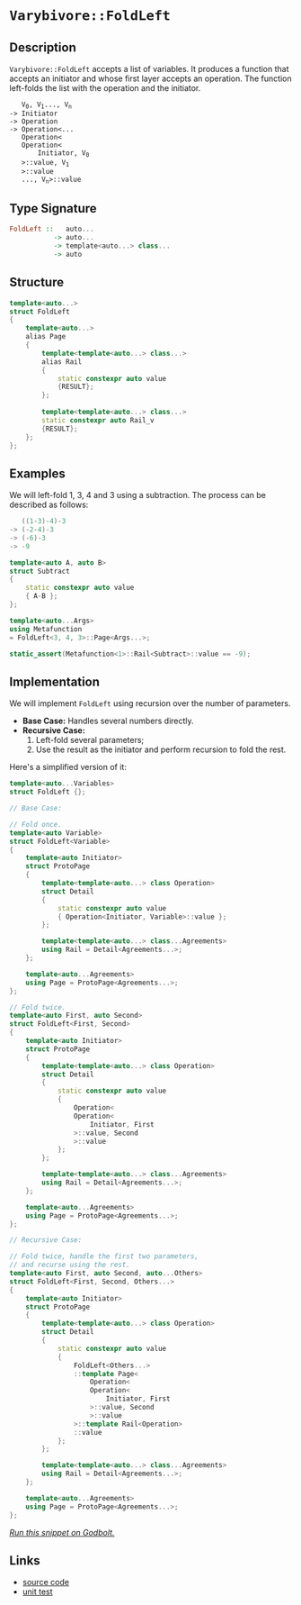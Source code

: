<!-- Copyright 2024 Feng Mofan
SPDX-License-Identifier: Apache-2.0 -->

# `Varybivore::FoldLeft`

## Description

`Varybivore::FoldLeft` accepts a list of variables.
It produces a function that accepts an initiator and whose first layer accepts an operation.
The function left-folds the list with the operation and the initiator.
<pre><code>   V<sub>0</sub>, V<sub>1</sub>..., V<sub>n</sub>
-> Initiator
-> Operation
-> Operation&lt;...
   Operation&lt;
   Operation&lt;
       Initiator, V<sub>0</sub>
   &gt;::value, V<sub>1</sub>
   &gt;::value
   ..., V<sub>n</sub>&gt;::value</code></pre>

## Type Signature

```Haskell
FoldLeft ::   auto...
           -> auto...
           -> template<auto...> class...
           -> auto
```

## Structure

```C++
template<auto...>
struct FoldLeft
{
    template<auto...>
    alias Page
    {
        template<template<auto...> class...>
        alias Rail
        {
            static constexpr auto value
            {RESULT};
        };
        
        template<template<auto...> class...>
        static constexpr auto Rail_v
        {RESULT};
    };
};
```

## Examples

We will left-fold 1, 3, 4 and 3 using a subtraction.
The process can be described as follows:

```C++
   ((1-3)-4)-3
-> (-2-4)-3
-> (-6)-3
-> -9
```

```C++
template<auto A, auto B>
struct Subtract
{
    static constexpr auto value
    { A-B };
};

template<auto...Args>
using Metafunction 
= FoldLeft<3, 4, 3>::Page<Args...>;

static_assert(Metafunction<1>::Rail<Subtract>::value == -9);
```

## Implementation

We will implement `FoldLeft` using recursion over the number of parameters.

- **Base Case:** Handles several numbers directly.
- **Recursive Case:**
  1. Left-fold several parameters;
  2. Use the result as the initiator and perform recursion to fold the rest.

Here's a simplified version of it:

```C++
template<auto...Variables>
struct FoldLeft {};

// Base Case:

// Fold once.
template<auto Variable>
struct FoldLeft<Variable>
{
    template<auto Initiator>
    struct ProtoPage
    {
        template<template<auto...> class Operation>
        struct Detail
        {
            static constexpr auto value
            { Operation<Initiator, Variable>::value };
        };

        template<template<auto...> class...Agreements>
        using Rail = Detail<Agreements...>;
    };

    template<auto...Agreements>
    using Page = ProtoPage<Agreements...>;
};

// Fold twice.
template<auto First, auto Second>
struct FoldLeft<First, Second>
{
    template<auto Initiator>
    struct ProtoPage
    {
        template<template<auto...> class Operation>
        struct Detail
        {
            static constexpr auto value 
            { 
                Operation<
                Operation<
                    Initiator, First
                >::value, Second
                >::value
            };
        };

        template<template<auto...> class...Agreements>
        using Rail = Detail<Agreements...>;
    };

    template<auto...Agreements>
    using Page = ProtoPage<Agreements...>;
};

// Recursive Case:

// Fold twice, handle the first two parameters,
// and recurse using the rest.
template<auto First, auto Second, auto...Others>
struct FoldLeft<First, Second, Others...>
{
    template<auto Initiator>
    struct ProtoPage
    {
        template<template<auto...> class Operation>
        struct Detail
        {
            static constexpr auto value
            {
                FoldLeft<Others...>
                ::template Page<
                    Operation<
                    Operation<
                        Initiator, First
                    >::value, Second
                    >::value
                >::template Rail<Operation>
                ::value
            };
        };

        template<template<auto...> class...Agreements>
        using Rail = Detail<Agreements...>;
    };

    template<auto...Agreements>
    using Page = ProtoPage<Agreements...>;
};
```

[*Run this snippet on Godbolt.*](https://godbolt.org/#z:OYLghAFBqd5QCxAYwPYBMCmBRdBLAF1QCcAaPECAMzwBtMA7AQwFtMQByARg9KtQYEAysib0QXACx8BBAKoBnTAAUAHpwAMvAFYTStJg1DIApACYAQuYukl9ZATwDKjdAGFUtAK4sGIAGwA7KSuADJ4DJgAcj4ARpjEElz%2BpAAOqAqETgwe3r566ZmOAuGRMSzxiQCcwXaYDtlCBEzEBLk%2BfkG2mPbFDE0tBKXRcQlJKQrNre35XLZTQxEjFWM1AJS2qF7EyOwcBJgsqQYHJgDMbkxeRAB0dwBqLXhMsfQK59gmGgCCk8ReDgA1AAxTzoUKYKgEQEmQJWQIAEXOVh%2BX2%2BAHp0YCLEwlIDLkoQGi0ZiQWDAQJdjc0QcjidMOdLtdUIDHsRnq8GWdPj8/gDoaDaODIQRGWyOfQPsS4WjAXLAbTjkxThcrkRAQBJBhZZUkKU/eWAvlA5TEVBEZRMYAMg3y2Eo76Gw2K%2BmMl3KrlM253D6A5AGBQKQEAeVSCWV2X1jqdcuN0IRmGadFlMZhMttqflkwjyD9AkmmFUqWIgLVLIAbmIvDbo5m5faQ2HiBGBIytTqiGRWU8XpLuSAQJXvJg00izg7M7Cxw6UzH3Sq3PPPWW7tTuX6AwpV99gMRMIdGAR3tzZ06vJkjICAEpMOgws4IwEJpO0Rk7vcHwRbn0n8enqfIsSGYKocSoLiudzvvubBflGhrnhEwCApa1r3o%2BprmqgKGelBn5HquUp/qiiKAaiPykoK6AKgA7ngVI0qBrqqsyIJ4MQkykKWLFCPUAjoFGcZkkKEJQoywJsRxgI8WgDD8SexETvKS6MmWmrao4urEHBWYEP8JpmhaVo1oa9qns6jEem6FngcyBHrv6uJBqG4Z9NpMaCc%2Bt6vsBJnprWdbZo4uYyQWRYlqpQ7VjCPmpg2Zl1nKznNq5FzxQlSUtgwjJpQl8rthpnaceJ7GijFCUfAOkWYJx0l8Tlk79oOVbGblAFEf5vnTkBHVKdZnrKcx3prtgG6Oduu7QYex48j1coIZeN53ucj6ecmFy4TB%2BE/p87WdaR3yngNXqoONH6bdNp7zUh2FochBlYUZb4TXh37DftbUzuRWJXvU2yZOWI4Euw3UUeSBC0bsnEIIY6D0AqCAjjQJU0SyqQtKwiYJAopAkliMOAnuyB/SOV3wyOe6TNSPxHapxWSaptWyZxEE3MGBAI%2BxAm6fyQnCqJFx0wQNW8UzIbs1jdkzaZwE0yx%2BXPJ2blGtz%2BmYdh/5%2BZmR2y0NvoOYGjYuZG8mzcrenxomXk5dLpuGoFdF5gwoXFlx6pVfVdqa7lhqUSJooXGzHOvUr3sDkuyGPalZXe4byXG24HvpU2mXZdHMd5epCskEVEmlbbrWNVVwsyfxacF9glXNYnToVSA4eLa%2BAfJylM3p3KlfDtXH3WyR7U5drfUqbZ22jYGp2TbBJuZqTDe3atjduBtU2S/te19zLg%2BDSdkHPedSukzdy13WrkeL7vy/be9vefRiABU98P4/6Ikg/AAq2BCK/D/P%2BRj9/7fP8DqojMGcCI/ovBYHvG4GSuxUhHijGiEKBwhyAloAIJCaDLzpGogkCAmCMHoNLJxfBqDCGxDWNKRScoSEkNzPaJg3dgL8GIBAZEsQwBgGWlwNhABaHhFDgINmQLfZaDDxyjlPHuAg2wGB%2BivkiMi3wdYsm%2BMzFiVgTaCWUKgHBWkFKnntsFfMBwwquwrFXQRcJATYNwao7EawJF92vt1ZR25iDAAuj8UmABZS2VAvAMAaAIaKB0Hy8z9oyM4nFpCAjOLXdW613HB1/DfQxAB9RyCQCAQF8c0fxgSUpuDMLXBujJtG6NrlVNCR9/AAA5AhcCqJIQIQQzj%2BAoeODgGxaCcAAKy8D8BwLQpBUCcATpYawRotg7BHOYM4PBSAEE0F0jYABrEAvTJA3A0JILggQzgaF6RoMw/h/BmFqbU/QnBJC8BYBIDQGhSCDOGaMjgvAFAgEeUsoZXTSBwFgDARAIAtgEFSNccglA0BHDoAkKIGNOCqFqf4Hh/hJCAmAMgXMUgbhmF4JgfAnY8DoD0PwQQIgxDsCkDIQQigVDqB%2BaQXQcxqLNlSJwHg3S%2BkDOWSMzgwZrhguhKgKggJEXItReizFgJsVmEBBADw0L6AljmVwNYvBvlaA2BAJAULUgwrIBQCAur9UgGAFIMwfA6AHHYpQWIPLYgRBaAAT3ZbwB1zBiBOuDLEbQ9RvkLKhZtYMDBaAuoZVgWIXhgCXFoLQD53BeBYBYIYYA4hw1sT9XgAG8bhmFl%2BgcV15BBA9B5bQPAsRmyeo8FgHluk8B3ITaQAGxBYgZEwAmZNRgy1GGWRsKgBgPH3DwJgaizlBkLNJcIUQ4gqWTtpWoHlTL9AppQNYaw%2Bhy0fMgBsVAcDsjxp4ZMOSCJTATMsGYF5zb2RYC3RADYdQgl%2BAgK4GYfg5hhCWOUSoBQMhZAEK%2Bn9RRsjDC/WMOYD6%2BgDGmJ4DoegIONAWCB0YiRwMLAA6hwYSGVgofvdM3YEhOUcH6U8nlrzRVIpRWijFWKtmyogLgQgJAYQgNVeq3tGwEZMCwIkO9pB1mSDODcKoZxAiSB2WYSQ/gHm9P8FUK5HAbmkDufMm4/hki1KqLU5ImyuC9OEykZ5vBXnvM%2BYs3tfzAXauBQK8FhrjVKrhWwTgLQWDlkCDwpgo1LyNJuFwbZeKCUkCJSS2Q5KZ3SDnUoBdDLdAWpZUwNlCbCPEcM7yjg/LQXXApCKlzbmPNeaQj5vzGg5UKr1Uq5jZwzBqrMz8rVOrUCKoSBCo1jXytjFy%2B5hyRhGlcEeTQWg1qPkQDtQy91zrC3jc9d631DhC2BsPMG0NPKI1RpjXGwtSaU1puGfgQmjhs08rzUTAtjaIgHB6QystFbnXVr2MMutDaFnNtbUoDt23ELmf7VaBQQ6R1jsLZOsLlKIuyHnfS4ZsXl09tPVYSwG7Yi3p3Xu/MnBD0EGPbD6wF6jNXqJZgJH3RejZBcLJdDIRZJYe/XMQof6cgwdmGkX9fQqdgaJ5mgQUG2gM7fezx9XPWcofmIMcn2ZWiC4I5sbY%2BHVXyZS6RzgpZiCufc557rhWqi%2Be2XKhjnZKusdq5qjjmAuNjF45dxTynNc7MCHpwI%2BzJASdRXMVLxnbCmY1b8/5QKQWCpa/Z2F8KOAuYlSwBQ5Zczlh8/SSYAXGPXpC2S6dIPqXyCixDnQIAonxcSxyuX3KGWvIy4K7LSuWCh/D5H6PHpJilba/qyrZwaue/qygevSr/ft7GBH1IqQ0lR6qGkmPBAMnK9RZawbWNbX2sdZ6ybs%2BvU%2Br9fNxrQaQ1ht25gSN0axAbcbVtrt93E0ZoaIdhlx3rh7AWedktV3y2VqdXd2t7Inu8Be2297XbPt1b4AO37w7R0wxx1eAgdk8JBQcaV09F0s9odjA114drtCdd0%2Bh410Qj1V0z0LAccRk8cb14B70egOcn0X0ec9AP0yhkNAM6dydacWdP1KDwNCD%2Bc0NSDGDidOdEN6DsM4MWC8hecxdFgKDuDZcFA8NKVksC8XlFcQ80Uw8I9AQB8bhh8ddAtlUWNm92NSBONuNKBCNLcQAzBNczgzhekjldkHljCWlLlXdOATMvlND%2BNekhNelakTkmkahLCuAolLszhJCjNbDDcVl5NcUSNC8AiW8Nhm1MhnBJAgA)

## Links

- [source code](../../../../conceptrodon/varybivore/fold_left.hpp)
- [unit test](../../../../tests/unit/varybivore/fold_left.test.hpp)
